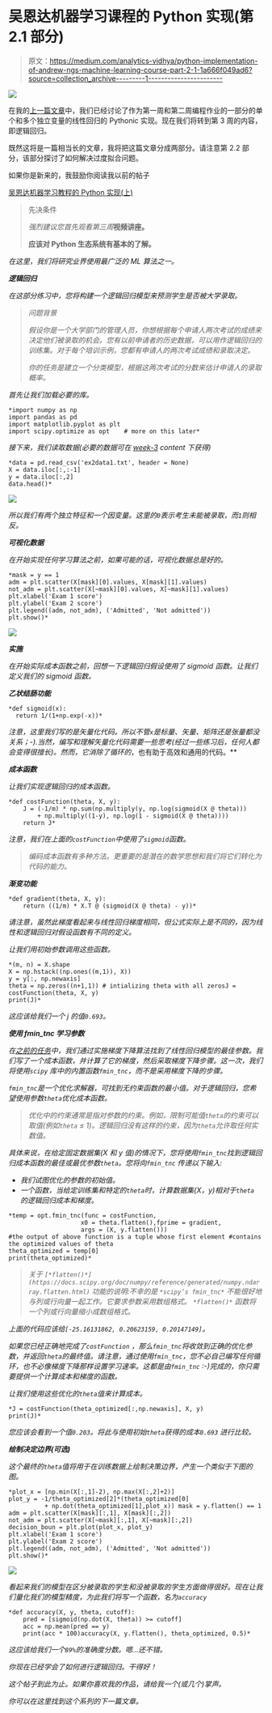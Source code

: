 # 吴恩达机器学习课程的 Python 实现(第 2.1 部分)

> 原文：<https://medium.com/analytics-vidhya/python-implementation-of-andrew-ngs-machine-learning-course-part-2-1-1a666f049ad6?source=collection_archive---------1----------------------->

![](img/94ebbf40d69a4802596d583eed4026ad.png)

在我的[上一篇文章](/analytics-vidhya/python-implementation-of-andrew-ngs-machine-learning-course-part-1-6b8dd1c73d80)中，我们已经讨论了作为第一周和第二周编程作业的一部分的单个和多个独立变量的线性回归的 Pythonic 实现。现在我们将转到第 3 周的内容，即逻辑回归。

既然这将是一篇相当长的文章，我将把这篇文章分成两部分。请注意第 2.2 部分，该部分探讨了如何解决过度拟合问题。

如果你是新来的，我鼓励你阅读我以前的帖子

[吴恩达机器学习教程的 Python 实现(上)](/analytics-vidhya/python-implementation-of-andrew-ngs-machine-learning-course-part-1-6b8dd1c73d80)

> 先决条件
> 
> *强烈建议您首先观看第三周*[](https://www.coursera.org/learn/machine-learning/home/week/3)**视频讲座。**
> 
> **应该对 Python 生态系统有基本的了解。**

*在这里，我们将研究业界使用最广泛的 ML 算法之一。*

***逻辑回归***

*在这部分练习中，您将构建一个逻辑回归模型来预测学生是否被大学录取。*

> *问题背景*
> 
> *假设你是一个大学部门的管理人员，你想根据每个申请人两次考试的成绩来决定他们被录取的机会。您有以前申请者的历史数据，可以用作逻辑回归的训练集。对于每个培训示例，您都有申请人的两次考试成绩和录取决定。*
> 
> *你的任务是建立一个分类模型，根据这两次考试的分数来估计申请人的录取概率。*

*首先让我们加载必要的库。*

```
*import numpy as np
import pandas as pd
import matplotlib.pyplot as plt
import scipy.optimize as opt    # more on this later*
```

*接下来，我们读取数据(必要的数据可在 [week-3](https://www.coursera.org/learn/machine-learning/home/week/3) content 下获得)*

```
*data = pd.read_csv('ex2data1.txt', header = None)
X = data.iloc[:,:-1]
y = data.iloc[:,2]
data.head()*
```

*![](img/29c830a974dff5b994e61b1ae75cdb53.png)*

*所以我们有两个独立特征和一个因变量。这里的`0`表示考生未能被录取，而`1`则相反。*

***可视化数据***

*在开始实现任何学习算法之前，如果可能的话，可视化数据总是好的。*

```
*mask = y == 1
adm = plt.scatter(X[mask][0].values, X[mask][1].values)
not_adm = plt.scatter(X[~mask][0].values, X[~mask][1].values)
plt.xlabel('Exam 1 score')
plt.ylabel('Exam 2 score')
plt.legend((adm, not_adm), ('Admitted', 'Not admitted'))
plt.show()*
```

*![](img/58670a4bc6a6c06de7b98c6048a3dd4b.png)*

***实施***

*在开始实际成本函数之前，回想一下逻辑回归假设使用了 sigmoid 函数。让我们定义我们的 sigmoid 函数。*

***乙状结肠功能***

```
*def sigmoid(x):
  return 1/(1+np.exp(-x))*
```

*注意，这里我们写的是矢量化代码。所以不管`x`是标量、矢量、矩阵还是张量都没关系；-).当然，编写和理解矢量化代码需要一些思考(经过一些练习后，任何人都会变得很擅长)。然而，它消除了循环的*，也有助于高效和通用的代码。**

***成本函数***

*让我们实现逻辑回归的成本函数。*

```
*def costFunction(theta, X, y):
    J = (-1/m) * np.sum(np.multiply(y, np.log(sigmoid(X @ theta))) 
        + np.multiply((1-y), np.log(1 - sigmoid(X @ theta))))
    return J*
```

*注意，我们在上面的`costFunction`中使用了`sigmoid`函数。*

> *编码成本函数有多种方法。更重要的是潜在的数学思想和我们将它们转化为代码的能力。*

***渐变功能***

```
*def gradient(theta, X, y):
    return ((1/m) * X.T @ (sigmoid(X @ theta) - y))*
```

*请注意，虽然此梯度看起来与线性回归梯度相同，但公式实际上是不同的，因为线性和逻辑回归对假设函数有不同的定义。*

*让我们用初始参数调用这些函数。*

```
*(m, n) = X.shape
X = np.hstack((np.ones((m,1)), X))
y = y[:, np.newaxis]
theta = np.zeros((n+1,1)) # intializing theta with all zerosJ = costFunction(theta, X, y)
print(J)*
```

*这应该给我们一个 j 的值`0.693`。*

***使用 fmin_tnc 学习参数***

*在[之前的任务](/analytics-vidhya/python-implementation-of-andrew-ngs-machine-learning-course-part-1-6b8dd1c73d80)中，我们通过实施梯度下降算法找到了线性回归模型的最佳参数。我们写了一个成本函数，并计算了它的梯度，然后采取梯度下降步骤。这一次，我们将使用`scipy` 库中的内置函数`fmin_tnc`，而不是采用梯度下降的步骤。*

*`fmin_tnc`是一个优化求解器，可找到无约束函数的最小值。对于逻辑回归，您希望使用参数`theta`优化成本函数。*

> *优化中的约束通常是指对参数的约束。例如，限制可能值`theta`的约束可以取值(例如`theta` ≤ 1)。逻辑回归没有这样的约束，因为`theta`允许取任何实数值。*

*具体来说，在给定固定数据集(X 和 y 值)的情况下，您将使用`fmin_tnc`找到逻辑回归成本函数的最佳或最优参数`theta`。您将向`fmin_tnc` 传递以下输入:*

*   *我们试图优化的参数的初始值。*
*   *一个函数，当给定训练集和特定的`theta`时，计算数据集(X，y)相对于`theta` 的逻辑回归成本和梯度。*

```
*temp = opt.fmin_tnc(func = costFunction, 
                    x0 = theta.flatten(),fprime = gradient, 
                    args = (X, y.flatten()))
#the output of above function is a tuple whose first element #contains the optimized values of theta
theta_optimized = temp[0]
print(theta_optimized)*
```

> **关于* `[*flatten()*](https://docs.scipy.org/doc/numpy/reference/generated/numpy.ndarray.flatten.html)` *功能的说明:不幸的是* `*scipy’s fmin_tnc*` *不能很好地与列或行向量一起工作。它要求参数采用数组格式。* `*flatten()*` *函数将一个列或行向量缩小成数组格式。**

*上面的代码应该给`[-25.16131862, 0.20623159, 0.20147149]`。*

*如果您已经正确地完成了`costFunction` ，那么`fmin_tnc`将收敛到正确的优化参数，并返回`theta`的最终值。请注意，通过使用`fmin_tnc`，您不必自己编写任何循环，也不必像梯度下降那样设置学习速率。这都是由`fmin_tnc` :-)完成的，你只需要提供一个计算成本和梯度的函数。*

*让我们使用这些优化的`theta`值来计算成本。*

```
*J = costFunction(theta_optimized[:,np.newaxis], X, y)
print(J)*
```

*您应该会看到一个值`0.203`。将此与使用初始`theta`获得的成本`0.693` 进行比较。*

***绘制决定边界(可选)***

*这个最终的`theta`值将用于在训练数据上绘制决策边界，产生一个类似于下图的图。*

```
*plot_x = [np.min(X[:,1]-2), np.max(X[:,2]+2)]
plot_y = -1/theta_optimized[2]*(theta_optimized[0] 
          + np.dot(theta_optimized[1],plot_x)) mask = y.flatten() == 1
adm = plt.scatter(X[mask][:,1], X[mask][:,2])
not_adm = plt.scatter(X[~mask][:,1], X[~mask][:,2])
decision_boun = plt.plot(plot_x, plot_y)
plt.xlabel('Exam 1 score')
plt.ylabel('Exam 2 score')
plt.legend((adm, not_adm), ('Admitted', 'Not admitted'))
plt.show()*
```

*![](img/6e4da986083407c1c8e57b277f6e8e93.png)*

*看起来我们的模型在区分被录取的学生和没被录取的学生方面做得很好。现在让我们量化我们的模型精度，为此我们将写一个函数，名为`accuracy`*

```
*def accuracy(X, y, theta, cutoff):
    pred = [sigmoid(np.dot(X, theta)) >= cutoff]
    acc = np.mean(pred == y)
    print(acc * 100)accuracy(X, y.flatten(), theta_optimized, 0.5)*
```

*这应该给我们一个`89%`的准确度分数。嗯…还不错。*

*你现在已经学会了如何进行逻辑回归。干得好！*

*这个帖子到此为止。如果你喜欢我的作品，请给我一个(或几个)掌声。*

*你可以在这里找到这个系列的下一篇文章。*
